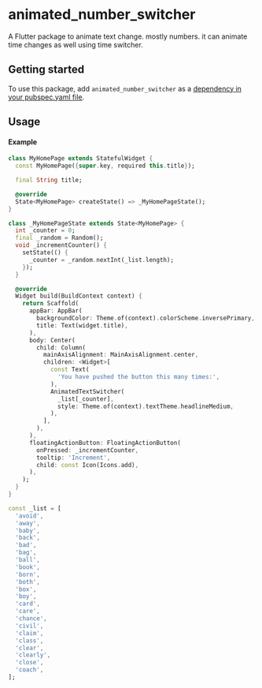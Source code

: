# animated_number_switcher

A Flutter package to animate text change. mostly numbers. it can animate time changes as well using time switcher.

## Getting started

To use this package, add `animated_number_switcher` as a [dependency in your pubspec.yaml file](https://flutter.dev/platform-plugins/).

## Usage

#### Example 

```dart
class MyHomePage extends StatefulWidget {
  const MyHomePage({super.key, required this.title});

  final String title;

  @override
  State<MyHomePage> createState() => _MyHomePageState();
}

class _MyHomePageState extends State<MyHomePage> {
  int _counter = 0;
  final _random = Random();
  void _incrementCounter() {
    setState(() {
      _counter = _random.nextInt(_list.length);
    });
  }

  @override
  Widget build(BuildContext context) {
    return Scaffold(
      appBar: AppBar(
        backgroundColor: Theme.of(context).colorScheme.inversePrimary,
        title: Text(widget.title),
      ),
      body: Center(
        child: Column(
          mainAxisAlignment: MainAxisAlignment.center,
          children: <Widget>[
            const Text(
              'You have pushed the button this many times:',
            ),
            AnimatedTextSwitcher(
              _list[_counter],
              style: Theme.of(context).textTheme.headlineMedium,
            ),
          ],
        ),
      ),
      floatingActionButton: FloatingActionButton(
        onPressed: _incrementCounter,
        tooltip: 'Increment',
        child: const Icon(Icons.add),
      ),
    );
  }
}

const _list = [
  'avoid',
  'away',
  'baby',
  'back',
  'bad',
  'bag',
  'ball',
  'book',
  'born',
  'both',
  'box',
  'boy',
  'card',
  'care',
  'chance',
  'civil',
  'claim',
  'class',
  'clear',
  'clearly',
  'close',
  'coach',
];



```